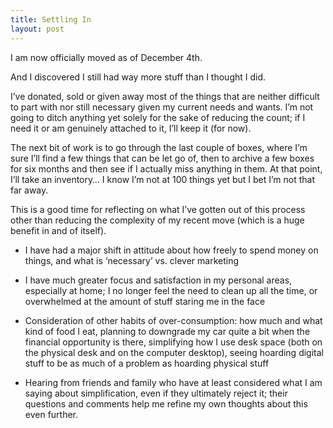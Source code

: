 ```yaml
---
title: Settling In
layout: post
---
```


I am now officially moved as of December 4th.

And I discovered I still had way more stuff than I thought I did.

I’ve donated, sold or given away most of the things that are neither difficult to part with nor still necessary given my current needs and wants. I’m not going to ditch anything yet solely for the sake of reducing the count; if I need it or am genuinely attached to it, I’ll keep it (for now).

The next bit of work is to go through the last couple of boxes, where I’m sure I’ll find a few things that can be let go of, then to archive a few boxes for six months and then see if I actually miss anything in them. At that point, I’ll take an inventory… I know I’m not at 100 things yet but I bet I’m not that far away.

This is a good time for reflecting on what I’ve gotten out of this process other than reducing the complexity of my recent move (which is a huge benefit in and of itself).

* I have had a major shift in attitude about how freely to spend money on things, and what is ‘necessary’ vs. clever marketing

* I have much greater focus and satisfaction in my personal areas, especially at home; I no longer feel the need to clean up all the time, or overwhelmed at the amount of stuff staring me in the face

* Consideration of other habits of over-consumption: how much and what kind of food I eat, planning to downgrade my car quite a bit when the financial opportunity is there, simplifying how I use desk space (both on the physical desk and on the computer desktop), seeing hoarding digital stuff to be as much of a problem as hoarding physical stuff

* Hearing from friends and family who have at least considered what I am saying about simplification, even if they ultimately reject it; their questions and comments help me refine my own thoughts about this even further.
